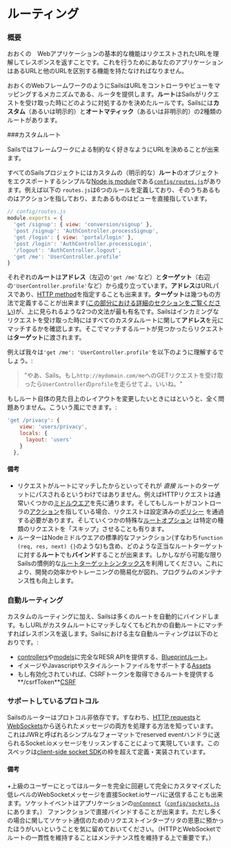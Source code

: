 # ルーティング
### 概要

おおくの　Webアプリケーションの基本的な機能はリクエストされたURLを理解してレスポンスを返すことです。これを行うためにあなたのアプリケーションはあるURLと他のURLを区別する機能を持たなければなりません。

おおくのWebフレームワークのようにSailsはURLをコントローラやビューをマッピングするメカニズムである、ルータを提供します。**ルート**はSailsがリクエストを受け取った時にどのように対処するかを決めたルールです。Sailsには**カスタム**（あるいは明示的）と**オートマティック**（あるいは非明示的）の2種類のルートがあります。


###カスタムルート

Sailsではフレームワークによる制約なく好きなようにURLを決めることが出来ます。

すべてのSailsプロジェクトにはカスタムの（明示的な）**ルート**のオブジェクトをエクスポートするシンプルな[Node.js module](http://nodejs.org/api/modules.html)である[`config/routes.js`](http://beta.sailsjs.org/#/documentation/reference/sails.config/sails.config.routes.html)があります。例えば以下の `routes.js`は6つのルールを定義しており、そのうちあるものはアクションを指しており、またあるものはビューを直接指しています。 

```javascript
// config/routes.js
module.exports = {
  'get /signup': { view: 'conversion/signup' },
  'post /signup': 'AuthController.processSignup',
  'get /login': { view: 'portal/login' },
  'post /login': 'AuthController.processLogin',
  '/logout': 'AuthController.logout',
  'get /me': 'UserController.profile'
}
```


それぞれの**ルート**は**アドレス**（左辺の`'get /me'`など）と**ターゲット**（右辺の`'UserController.profile'`など）から成り立っています。**アドレス**はURLパスであり、[HTTP method](http://en.wikipedia.org/wiki/Hypertext_Transfer_Protocol#Request_methods)を指定することも出来ます。**ターゲット**は幾つもの方法で定義することが出来ます([この部分における詳細のセクションをご覧ください](http://beta.sailsjs.org/#/documentation/concepts/Routes/RouteTargetSyntax.html))が、上に見られるような2つの文法が最も有名です。Sailsはインカミングなリクエストを受け取った時にはすべてのカスタムルートに関して**アドレス**を元にマッチするかを確認します。そこでマッチするルートが見つかったらリクエストは**ターゲット**に渡されます。

例えば我々は`'get /me': 'UserController.profile'`を以下のように理解するでしょう。:

> "やあ、Sails。もし`http://mydomain.com/me`へのGETリクエストを受け取ったら`UserController`の`profile`を走らせてよ。いいね。"

もしルート自体の見た目上のレイアウトを変更したいときにはというと、全く問題ありません。こういう風にできます。:

```javascript
'get /privacy': {
    view: 'users/privacy',
    locals: {
      layout: 'users'
    }
  },
```

#### 備考
+ リクエストがルートにマッチしたからといってそれが _直接_ ルートのターゲットにパスされるというわけではありません。例えばHTTPリクエストは通常いくつかの[ミドルウエア](http://beta.sailsjs.org/#/documentation/concepts/Middleware)を先に通ります。そしてもしルートがコントローラの[アクション](http://beta.sailsjs.org/#/documentation/concepts/Controllers?q=actions)を指している場合、リクエストは設定済みの[ポリシー](http://beta.sailsjs.org/#/documentation/concepts/Policies) を通過する必要があります。そしていくつかの特殊な[ルートオプション](http://beta.sailsjs.org/#/documentation/concepts/Routes/RouteTargetSyntax.html?q=route-target-options) は特定の種類のリクエストを「スキップ」させることも有ります。
+ ルーターはNodeミドルウエアの標準的なファンクション(すなわち`function (req, res, next) {}`のような)も含め、どのような正当なルートターゲットに対する**ルート**でも**バインド**することが出来ます。しかしながら可能な限りSailsの慣例的な[ルートターゲットシンタックス](http://beta.sailsjs.org/#/documentation/concepts/Routes/RouteTargetSyntax.html)を利用してください。これにより、開発の効率かやトレーニングの簡易化が図れ、プログラムのメンテナンス性も向上します。



### 自動ルーティング

カスタムのルーティングに加え、Sailsは多くのルートを自動的にバインドします。もしURLがカスタムルートにマッチしなくてもどれかの自動ルートにマッチすればレスポンスを返します。Sailsにおける主な自動ルーティングは以下のとおりです。:

* [controllers](http://beta.sailsjs.org/#/documentation/concepts/Controllers)や[models](http://beta.sailsjs.org/#/documentation/concepts/ORM/Models.html)に完全なRESR APIを提供する、[Blueprintルート](http://beta.sailsjs.org/#/documentation/)。
* イメージやJavascriptやスタイルシートファイルをサポートする[Assets](http://beta.sailsjs.org/#/documentation/concepts/Assets)
* もし有効化されていれば、CSRFトークンを取得できるルートを提供する**/csrfToken**[CSRF](http://beta.sailsjs.org/#/documentation/concepts/Security/CSRF.html)


### サポートしているプロトコル

Sailsのルーターはプロトコル非依存です。すなわち、[HTTP requests](http://en.wikipedia.org/wiki/Hypertext_Transfer_Protocol)と[WebSockets](http://en.wikipedia.org/wiki/Websockets)から送られたメッセージの両方を処理する方法を知っています。 これはJWRと呼ばれるシンプルなフォーマットでreserved eventハンドラに送られるSocket.ioメッセージをリッスンすることによって実現しています。このスペックは[client-side socket SDK](http://beta.sailsjs.org/#/documentation/reference/websockets/sails.io.js)の枠を超えて定義・実装されています。



#### 備考
+上級のユーザーにとってはルーターを完全に回避して完全にカスタマイズした低レベルのWebSocketメッセージを直接Socket.ioサーバに送信することも出来ます。ソケットイベントはアプリケーションの[`onConnect`](http://beta.sailsjs.org/#/documentation/reference/sails.config/sails.config.sockets.html?q=commonlyused-options)（[`config/sockets.js`](http://beta.sailsjs.org/#/documentation/anatomy/myApp/config/sockets.js.html)にあります。） ファンクションで直接バインドすることが出来ます。ただし多くの場合に関してソケット通信のためのリクエストインタープリタの恩恵に預かったほうがいいということを気に留めておいてください。（HTTPとWebSocketでルートの一貫性を維持することはメンテナンス性を維持する上で重要です。）



<docmeta name="uniqueID" value="Routes849188">
<docmeta name="displayName" value="Routes">


